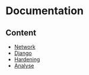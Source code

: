# Documentation

## Content

- [Network](docs/documentation.md)
- [Django](docs/django.md)
- [Hardening](docs/hardening.md)
- [Analyse](docs/analyse.md)
